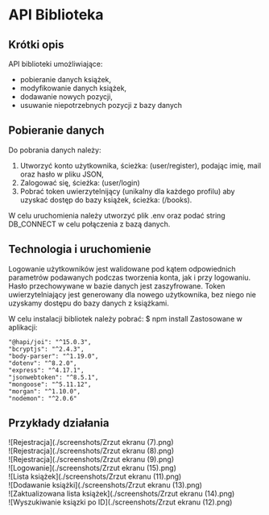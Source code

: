 # API Biblioteka

## Krótki opis
API biblioteki umożliwiające:
<ul> 
  <li> pobieranie danych książek,
  <li> modyfikowanie danych książek,
  <li> dodawanie nowych pozycji,
  <li> usuwanie niepotrzebnych pozycji z bazy danych
</ul>

## Pobieranie danych
Do pobrania danych należy:
<ol>
  <li> Utworzyć konto użytkownika, ścieżka: (user/register), podając imię, mail oraz hasło w pliku JSON, 
  <li> Zalogować się, ścieżka: (user/login)
  <li> Pobrać token uwierzytelnijący (unikalny dla każdego profilu) aby uzyskać dostęp do bazy książek, ścieżka: (/books).
</ol>

W celu uruchomienia należy utworzyć plik .env oraz podać string DB_CONNECT w celu połączenia z bazą danych.

## Technologia i uruchomienie

Logowanie użytkowników jest walidowane pod kątem odpowiednich parametrów podawanych podczas tworzenia konta, jak i przy logowaniu. Hasło przechowywane w bazie danych jest zaszyfrowane. Token uwierzytelniający jest generowany dla nowego użytkownika, bez niego nie uzyskamy dostępu do bazy danych z książkami.

W celu instalacji bibliotek należy pobrać:
$ npm install
Zastosowane w aplikacji:

    "@hapi/joi": "^15.0.3",
    "bcryptjs": "^2.4.3",
    "body-parser": "^1.19.0",
    "dotenv": "^8.2.0",
    "express": "^4.17.1",
    "jsonwebtoken": "^8.5.1",
    "mongoose": "^5.11.12",
    "morgan": "^1.10.0", 
    "nodemon": "^2.0.6" 
    
## Przykłady działania
 ![Rejestracja](./screenshots/Zrzut ekranu (7).png)
 <br>
 ![Rejestracja](./screenshots/Zrzut ekranu (8).png)
 <br>
 ![Rejestracja](./screenshots/Zrzut ekranu (9).png)
 <br>
 ![Logowanie](./screenshots/Zrzut ekranu (15).png)
 <br>
 ![Lista książek](./screenshots/Zrzut ekranu (11).png)
 <br>
 ![Dodawanie książki](./screenshots/Zrzut ekranu (13).png)
 <br>
 ![Zaktualizowana lista książek](./screenshots/Zrzut ekranu (14).png)
 <br>
 ![Wyszukiwanie ksiązki po ID](./screenshots/Zrzut ekranu (12).png)
 <br>

